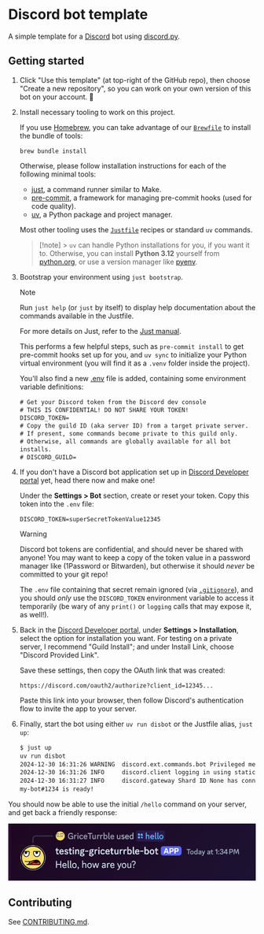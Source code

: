# Discord bot template

A simple template for a [Discord](https://discord.com/) bot using [discord.py](https://discordpy.readthedocs.io/en/stable/).

## Getting started

1. Click "Use this template" (at top-right of the GitHub repo), then choose "Create a new repository",
   so you can work on your own version of this bot on your account. 🙂

2. Install necessary tooling to work on this project.

   If you use [Homebrew](https://brew.sh/),
   you can take advantage of our [`Brewfile`](Brewfile)
   to install the bundle of tools:

   ```shell
   brew bundle install
   ```

   Otherwise, please follow installation instructions for each of the following minimal tools:

   - [just](https://just.systems/), a command runner similar to Make.
   - [pre-commit](https://pre-commit.com/), a framework for managing pre-commit hooks (used for code quality).
   - [uv](https://docs.astral.sh/uv/), a Python package and project manager.

   Most other tooling uses the [`Justfile`](Justfile) recipes or standard `uv` commands.

   > [!note] > `uv` can handle Python installations for you, if you want it to.
   > Otherwise, you can install **Python 3.12** yourself from [python.org](https://python.org/downloads),
   > or use a version manager like [pyenv](https://github.com/pyenv/pyenv).

3. Bootstrap your environment using `just bootstrap`.

   > [!note]
   > Run `just help` (or `just` by itself) to display help documentation about the commands available in the Justfile.
   >
   > For more details on Just, refer to the [Just manual](https://just.systems/man/en/).

   This performs a few helpful steps, such as `pre-commit install` to get pre-commit hooks set up for you,
   and `uv sync` to initialize your Python virtual environment
   (you will find it as a `.venv` folder inside the project).

   You'll also find a new [.env](.env) file is added, containing some environment variable definitions:

   ```
   # Get your Discord token from the Discord dev console
   # THIS IS CONFIDENTIAL! DO NOT SHARE YOUR TOKEN!
   DISCORD_TOKEN=
   # Copy the guild ID (aka server ID) from a target private server.
   # If present, some commands become private to this guild only.
   # Otherwise, all commands are globally available for all bot installs.
   # DISCORD_GUILD=
   ```

4. If you don't have a Discord bot application set up in
   [Discord Developer portal](https://discord.com/developers/applications) yet,
   head there now and make one!

   Under the **Settings > Bot** section, create or reset your token. Copy this token into the `.env` file:

   ```
   DISCORD_TOKEN=superSecretTokenValue12345
   ```

   > [!warning]
   > Discord bot tokens are confidential, and should never be shared with anyone!
   > You may want to keep a copy of the token value in a password manager like (1Password or Bitwarden),
   > but otherwise it should _never_ be committed to your git repo!
   >
   > The `.env` file containing that secret remain ignored (via [`.gitignore`](.gitignore)),
   > and you should _only_ use the `DISCORD_TOKEN` environment variable to access it temporarily
   > (be wary of any `print()` or `logging` calls that may expose it, as well!).

5. Back in the [Discord Developer portal](https://discord.com/developers/applications),
   under **Settings > Installation**, select the option for installation you want.
   For testing on a private server, I recommend "Guild Install";
   and under Install Link, choose "Discord Provided Link".

   Save these settings, then copy the OAuth link that was created:

   ```
   https://discord.com/oauth2/authorize?client_id=12345...
   ```

   Paste this link into your browser, then follow Discord's authentication flow to invite the app to your server.

6. Finally, start the bot using either `uv run disbot` or the Justfile alias, `just up`:

   ```sh
   $ just up
   uv run disbot
   2024-12-30 16:31:26 WARNING  discord.ext.commands.bot Privileged message content intent is missing, commands may not work as expected.
   2024-12-30 16:31:26 INFO     discord.client logging in using static token
   2024-12-30 16:31:27 INFO     discord.gateway Shard ID None has connected to Gateway (Session ID: ...).
   my-bot#1234 is ready!
   ```

You should now be able to use the initial `/hello` command on your server, and get back a friendly response:

![The test bot responding to /hello command](docs/imgs/example-disbot-hello.png)

## Contributing

See [CONTRIBUTING.md](CONTRIBUTING.md).
